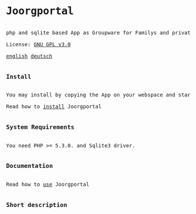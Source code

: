 <pre>
<h1>Joorgportal</h1>
php and sqlite based App as Groupware for Familys and private people.

License: <a href="LICENSE.txt">GNU GPL v3.0</a>

<a href="">english</a> <a href="http://horald.github.io/joorgsqlite/LIESMICH.html">deutsch</a>
 
<h3>Install</h3>
You may install by copying the App on your webspace and start index.php.

Read how to <a href="#">install</a> Joorgportal

<h3>System Requirements</h3>
You need PHP >= 5.3.0. and Sqlite3 driver. 

<h3>Documentation</h3>
Read how to <a href="http://horald.github.io/joorgsqlite/help/en-GB/documentation.html">use</a> Joorgportal

<h3>Short description</h3> 

</pre>
